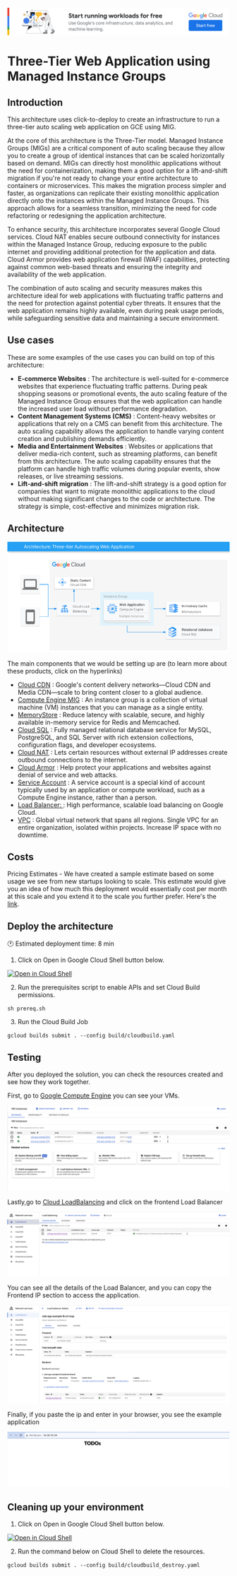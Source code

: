 [![banner](../banner.png)](https://cloud.google.com/?utm_source=github&utm_medium=referral&utm_campaign=GCP&utm_content=packages_repository_banner)

# Three-Tier Web Application using Managed Instance Groups

## Introduction

This architecture uses click-to-deploy to create an  infrastructure to run a three-tier auto scaling web application on GCE  using MIG.

At the core of this architecture is the Three-Tier model. Managed Instance Groups (MIGs) are a critical component of auto scaling because they allow you to create a group of identical instances that can be scaled horizontally based on demand. MIGs can directly host monolithic applications without the need for containerization, making them a good option for a lift-and-shift migration if you're not ready to change your entire architecture to containers or microservices. This makes the migration process simpler and faster, as organizations can replicate their existing monolithic application directly onto the instances within the Managed Instance Groups. This approach allows for a seamless transition, minimizing the need for code refactoring or redesigning the application architecture.

To enhance security, this architecture incorporates several Google Cloud services. Cloud NAT enables secure outbound connectivity for instances within the Managed Instance Group, reducing exposure to the public internet and providing additional protection for the application and data. Cloud Armor provides web application firewall (WAF) capabilities, protecting against common web-based threats and ensuring the integrity and availability of the web application.

The combination of auto scaling and security measures makes this architecture ideal for web applications with fluctuating traffic patterns and the need for protection against potential cyber threats. It ensures that the web application remains highly available, even during peak usage periods, while safeguarding sensitive data and maintaining a secure environment.

## Use cases

These are some examples of the use cases you can build on top of this architecture:

* __E-commerce Websites__ : The architecture is well-suited for e-commerce websites that experience fluctuating traffic patterns. During peak shopping seasons or promotional events, the auto scaling feature of the Managed Instance Group ensures that the web application can handle the increased user load without performance degradation.
* __Content Management Systems (CMS)__ : Content-heavy websites or applications that rely on a CMS can benefit from this architecture. The auto scaling capability allows the application to handle varying content creation and publishing demands efficiently.
* __Media and Entertainment Websites__ : Websites or applications that deliver media-rich content, such as streaming platforms, can benefit from this architecture. The auto scaling capability ensures that the platform can handle high traffic volumes during popular events, show releases, or live streaming sessions.
* __Lift-and-shift  migration__ : The lift-and-shift strategy is a good option for companies that want to migrate monolithic applications to the cloud without making significant changes to the code or architecture. The strategy is simple, cost-effective and minimizes migration risk.

## Architecture

<p align="center"><img src="architecture.png"></p>

The main components that we would be setting up are (to learn more about these products, click on the hyperlinks)

* [Cloud CDN](https://cloud.google.com/cdn) : Google's content delivery networks—Cloud CDN and Media CDN—scale to bring content closer to a global audience.
* [Compute Engine MIG](https://cloud.google.com/compute/docs/instance-groups) : An instance group is a collection of virtual machine (VM) instances that you can manage as a single entity.
* [MemoryStore](https://cloud.google.com/memorystore) : Reduce latency with scalable, secure, and highly available in-memory service for Redis and Memcached.
* [Cloud SQL](https://cloud.google.com/sql) : Fully managed relational database service for MySQL, PostgreSQL, and SQL Server with rich extension collections, configuration flags, and developer ecosystems.
* [Cloud NAT](https://cloud.google.com/nat/docs/overview) : Lets certain resources without external IP addresses create outbound connections to the internet.
* [Cloud Armor](https://cloud.google.com/armor?hl=en) : Help protect your applications and websites against denial of service and web attacks.
* [Service Account](https://cloud.google.com/iam/docs/service-account-overview) : A service account is a special kind of account typically used by an application or compute workload, such as a Compute Engine instance, rather than a person.
* [Load Balancer: ](https://cloud.google.com/load-balancing?hl=en) : High performance, scalable load balancing on Google Cloud.
* [VPC](https://cloud.google.com/vpc) : Global virtual network that spans all regions. Single VPC for an entire organization, isolated within projects. Increase IP space with no downtime.

## Costs

Pricing Estimates - We have created a sample estimate based on some usage we see from new startups looking to scale. This estimate would give you an idea of how much this deployment would essentially cost per month at this scale and you extend it to the scale you further prefer. Here's the [link](https://cloud.google.com/products/calculator/#id=bfa6c5e2-8801-4a2a-8075-2d6588d06f13).

## Deploy the architecture

:clock1: Estimated deployment time: 8 min

1. Click on Open in Google Cloud Shell button below.
<a href="https://ssh.cloud.google.com/cloudshell/editor?cloudshell_git_repo=https://github.com/GoogleCloudPlatform/click-to-deploy-solutions&cloudshell_workspace=three-tier-app-gce&cloudshell_open_in_editor=infra/terraform.tfvars" target="_new">
    <img alt="Open in Cloud Shell" src="https://gstatic.com/cloudssh/images/open-btn.svg">
</a>

2. Run the prerequisites script to enable APIs and set Cloud Build permissions.
```
sh prereq.sh
```

3. Run the Cloud Build Job
```
gcloud builds submit . --config build/cloudbuild.yaml
```

## Testing 

After you deployed the solution, you can check the resources created and see how they work together.

First, go to [Google Compute Engine](https://console.cloud.google.com/compute/instances) you can see your VMs.

![GCE](assets/gce.png)

Lastly,go to [Cloud LoadBalancing](https://console.cloud.google.com/net-services/loadbalancing/list/loadBalancers) and click on the frontend Load Balancer

![loadbalancer](assets/loadbalancer.png)

You can see all the details of the Load Balancer, and you can copy the Frontend IP section to access the application.

![details](assets/details.png)

Finally, if you paste the ip and enter in your browser, you see the example application

![template](assets/application.png)


## Cleaning up your environment

1. Click on Open in Google Cloud Shell button below.
<a href="https://ssh.cloud.google.com/cloudshell/editor?cloudshell_git_repo=https://github.com/GoogleCloudPlatform/click-to-deploy-solutions&cloudshell_workspace=three-tier-app-gce" target="_new">
    <img alt="Open in Cloud Shell" src="https://gstatic.com/cloudssh/images/open-btn.svg">
</a>

2. Run the command below on Cloud Shell to delete the resources.
```
gcloud builds submit . --config build/cloudbuild_destroy.yaml
```
